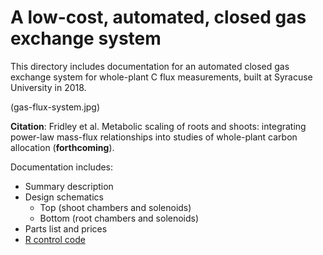# A low-cost, automated, closed gas exchange system

This directory includes documentation for an automated closed gas exchange system for whole-plant C flux measurements, built at Syracuse University in 2018. 

(gas-flux-system.jpg)

**Citation**: Fridley et al. Metabolic scaling of roots and shoots: integrating power-law mass-flux relationships into studies of whole-plant carbon allocation (**forthcoming**).

Documentation includes:
- Summary description
- Design schematics
  - Top (shoot chambers and solenoids)
  - Bottom (root chambers and solenoids)
- Parts list and prices
- [R control code](R-Gasman-interface5.R)
